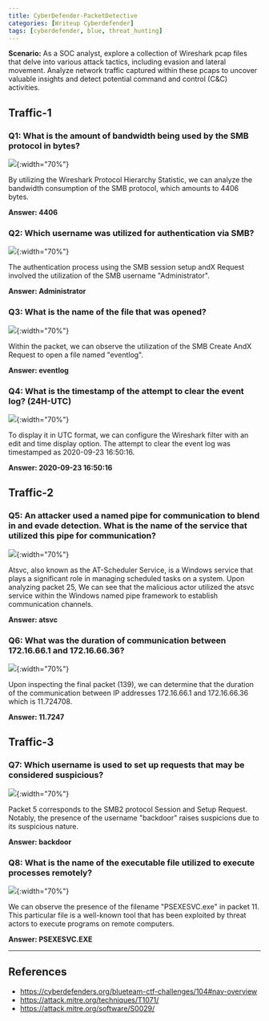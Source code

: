 ```yaml
---
title: CyberDefender-PacketDetective
categories: [Writeup Cyberdefender]
tags: [cyberdefender, blue, threat_hunting]
---
```


**Scenario:**
As a SOC analyst, explore a collection of Wireshark pcap files that delve into various attack tactics, including evasion and lateral movement. Analyze network traffic captured within these pcaps to uncover valuable insights and detect potential command and control (C&C) activities.

## Traffic-1
### Q1: What is the amount of bandwidth being used by the SMB protocol in bytes?

![]({{site.baseurl}}/assets/img/2023-05-23-CyberDefender-PacketDetective-9.png){:width="70%"}

By utilizing the Wireshark Protocol Hierarchy Statistic, we can analyze the bandwidth consumption of the SMB protocol, which amounts to 4406 bytes.

**Answer: 4406**

### Q2: Which username was utilized for authentication via SMB?

![]({{site.baseurl}}/assets/img/2023-05-23-CyberDefender-PacketDetective.png){:width="70%"}

The authentication process using the SMB session setup andX Request involved the utilization of the SMB username "Administrator".

**Answer: Administrator**

### Q3: What is the name of the file that was opened?

![]({{site.baseurl}}/assets/img/2023-05-23-CyberDefender-PacketDetective-10.png){:width="70%"}

Within the packet, we can observe the utilization of the SMB Create AndX Request to open a file named "eventlog".

**Answer: eventlog**

### Q4: What is the timestamp of the attempt to clear the event log? (24H-UTC)

![]({{site.baseurl}}/assets/img/2023-05-23-CyberDefender-PacketDetective-11.png){:width="70%"}

To display it in UTC format, we can configure the Wireshark filter with an edit and time display option. 
The attempt to clear the event log was timestamped as 2020-09-23 16:50:16.

**Answer: 2020-09-23 16:50:16**

## Traffic-2 
### Q5: An attacker used a named pipe for communication to blend in and evade detection. What is the name of the service that utilized this pipe for communication?

![]({{site.baseurl}}/assets/img/2023-05-23-CyberDefender-PacketDetective-12.png){:width="70%"}

Atsvc, also known as the AT-Scheduler Service, is a Windows service that plays a significant role in managing scheduled tasks on a system. Upon analyzing packet 25, We can see that the malicious actor utilized the atsvc service within the Windows named pipe framework to establish communication channels. 

**Answer: atsvc**

### Q6: What was the duration of communication between 172.16.66.1 and 172.16.66.36?

![]({{site.baseurl}}/assets/img/2023-05-23-CyberDefender-PacketDetective-13.png){:width="70%"}

Upon inspecting the final packet (139), we can determine that the duration of the communication between IP addresses 172.16.66.1 and 172.16.66.36 which is 11.724708.

**Answer: 11.7247**

## Traffic-3 
### Q7: Which username is used to set up requests that may be considered suspicious?

![]({{site.baseurl}}/assets/img/2023-05-23-CyberDefender-PacketDetective-14.png){:width="70%"}

Packet 5 corresponds to the SMB2 protocol Session and Setup Request. Notably, the presence of the username "backdoor" raises suspicions due to its suspicious nature.

**Answer: backdoor**

### Q8: What is the name of the executable file utilized to execute processes remotely?

![]({{site.baseurl}}/assets/img/2023-05-23-CyberDefender-PacketDetective-15.png){:width="70%"}

We can observe the presence of the filename "PSEXESVC.exe" in packet 11. This particular file is a well-known tool that has been exploited by threat actors to execute programs on remote computers.

**Answer: PSEXESVC.EXE**

--- 
## References
- https://cyberdefenders.org/blueteam-ctf-challenges/104#nav-overview
- https://attack.mitre.org/techniques/T1071/
- https://attack.mitre.org/software/S0029/ 

